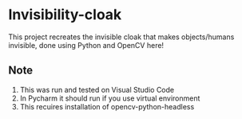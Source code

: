 # Invisibility-cloak
This project recreates the invisible cloak that makes objects/humans invisible, done using Python and OpenCV here!


## Note
1. This was run and tested on Visual Studio Code
2. In Pycharm it should run if you use virtual environment
3. This recuires installation of opencv-python-headless

